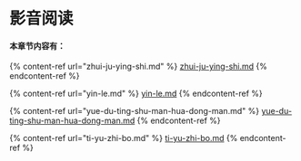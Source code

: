 # 影音阅读

#### 本章节内容有：

{% content-ref url="zhui-ju-ying-shi.md" %}
[zhui-ju-ying-shi.md](zhui-ju-ying-shi.md)
{% endcontent-ref %}

{% content-ref url="yin-le.md" %}
[yin-le.md](yin-le.md)
{% endcontent-ref %}

{% content-ref url="yue-du-ting-shu-man-hua-dong-man.md" %}
[yue-du-ting-shu-man-hua-dong-man.md](yue-du-ting-shu-man-hua-dong-man.md)
{% endcontent-ref %}

{% content-ref url="ti-yu-zhi-bo.md" %}
[ti-yu-zhi-bo.md](ti-yu-zhi-bo.md)
{% endcontent-ref %}

